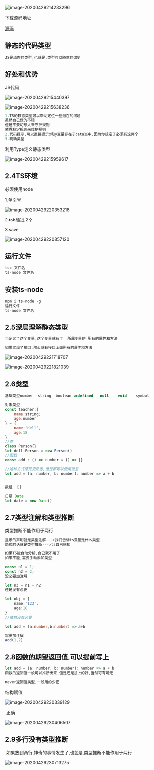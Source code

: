 ![image-20200429214233296](C:\Users\Artificial\AppData\Roaming\Typora\typora-user-images\image-20200429214233296.png)

下载源码地址

[源码](git.imooc.com)

## 静态的代码类型

```js
JS是动态的类型,也就是,类型可以随意的改变
```



## 好处和优势

JS代码

![image-20200429215440397](C:\Users\Artificial\AppData\Roaming\Typora\typora-user-images\image-20200429215440397.png)

![image-20200429215638236](C:\Users\Artificial\AppData\Roaming\Typora\typora-user-images\image-20200429215638236.png)

```js
1.TS的静态类型可以帮助定位一些潜在的问题
虽然自己做的不错
但是不要幻想人来守护规则
依靠制定规则来维护规则
2.代码提示,可以直接提示x和y变量存在于data当中,因为你规定了必须有这两个
3.明确类型
```

利用Type定义静态类型

![image-20200429215959617](C:\Users\Artificial\AppData\Roaming\Typora\typora-user-images\image-20200429215959617.png)





## 2.4TS环境

必须使用node

1.单引号

![image-20200429220353218](C:\Users\Artificial\AppData\Roaming\Typora\typora-user-images\image-20200429220353218.png)

2.tab缩进,2个

3.save

![image-20200429220857120](C:\Users\Artificial\AppData\Roaming\Typora\typora-user-images\image-20200429220857120.png)



## 运行文件

```js
tsc 文件名
ts-node 文件名
```

## 安装ts-node

```js
npm i ts-node -g
运行文件
ts-node 文件名
```





## 2.5深层理解静态类型

```js
当定义了这个变量,这个变量就有了  所属变量的 所有的属性和方法

如果实现了接口,那么就有接口上面所有的属性和方法
```

![image-20200429221718707](C:\Users\Artificial\AppData\Roaming\Typora\typora-user-images\image-20200429221718707.png)

![image-20200429221821039](C:\Users\Artificial\AppData\Roaming\Typora\typora-user-images\image-20200429221821039.png)





## 2.6类型

```js
基础类型number	string	boolean	undefined	null	void	symbol

对象类型
const teacher:{
    name:string;
    age:number
} = {
    name:'dell',
    age:18
}
//类
class Person{}
let dell:Person = new Person()
//函数
const add : () => number = () => {}

//这种方式感觉更熟悉,但是都可以使用泛型
let add = (a: number, b: number): number => a + b


数组	[]

日期 Date
let date = new Date()
```





## 2.7类型注解和类型推断

类型推断不能作用于两行

```ts
显示的声明就是类型注解--->我们告诉ts变量是什么类型
隐式的话就是类型推断--->ts自己感知

如果TS能自动分析,自己就不用了
如果不能,需要手动添加类型

const n1 = 1;
const n2 = 2;
没必要加注解

let n3 = n1 + n2 
还是没有必要

let obj = {
    name:'123',
    age:18
}
//依然没有必要

let add = (a:number,b:number) => a+b

需要加注解
add(1,2)
```





## 2.8函数的期望返回值,可以提前写上

```js
let add = (a: number, b: number): number => a + b
函数的返回值一般可以推断出来,但是还是加上的好,当然可有可无
```

```js
never返回值类型,一般用的少把
```

结构赋值

![image-20200429230339129](C:\Users\Artificial\AppData\Roaming\Typora\typora-user-images\image-20200429230339129.png)

​	正确

![image-20200429230406507](C:\Users\Artificial\AppData\Roaming\Typora\typora-user-images\image-20200429230406507.png)



## 2.9多行没有类型推断

​	如果放到两行,神奇的事情发生了,也就是,类型推断不能作用于两行

![image-20200429230713275](C:\Users\Artificial\AppData\Roaming\Typora\typora-user-images\image-20200429230713275.png)